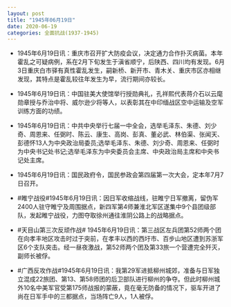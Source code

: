```yaml
---
layout: post
title: "1945年06月19日"
date: 2020-06-19
categories: 全面抗战(1937-1945)
---
```


<meta name="referrer" content="no-referrer" />

- 1945年6月19日讯：重庆市召开扩大防疫会议，决定通力合作扑灭病菌。本年霍乱之可疑病例，系在2月下旬发生于滇省顺宁，后陕西、四川均有发现。6月3日重庆白市驿有真性霍乱发生，嗣新桥、新开市、青木关、重庆市区亦相继发现，其特点是霍乱较往年发生为早，流行期间亦较长。 

- 1945年6月19日讯：中国驻美大使馆举行授勋典礼，孔祥熙代表蒋介石以云麾勋章授与乔治中将、威尔逊少将等人，以表彰其在中印缅战区空中运输及空军训练方面的功绩。 

- 1945年6月19日讯：中共中央举行七届一中全会，选举毛泽东、朱德、刘少奇、周恩来、任弼时、陈云、康生、高岗、彭真、董必武、林伯渠、张闻天、彭德怀13人为中央政治局委员;选举毛泽东、朱德、刘少奇、周恩来、任弼时为中央书记处书记;选举毛泽东为中央委员会主席、中央政治局主席和中央书记处主席。 

- 1945年6月19日讯：国民政府令，国民参政会第四届第一次大会，定本年7月7日召开。 

- #睢宁战役#1945年6月19日讯：因日军收缩战线，驻睢宁日军撤离，留伪军2400人驻守睢宁及周围据点，新四军第4师兼淮北军区遂集中9个县团级部队，发起睢宁战役，力图夺取徐州通往淮阴公路上的战略据点。 

- #天目山第三次反顽作战# 1945年6月19日讯：第三战区左兵团第52师两个团在向孝丰地区攻击时过于突前，在孝丰以西的西圩市、百步山地区遭到苏浙军区6个支队突击。经一昼夜激战，第52师两个团及第33旅一个营遭完全歼灭，副师长被俘。 

- #广西反攻作战#1945年6月19日讯：我第29军进抵柳州城郊，准备与日军独立混成22旅团、第13、第58师团的后卫部队进行柳州的争夺。但此时柳州城外10名中美军官受第175师战报的蒙蔽，竟在毫无防备的情况下，驱车开进了尚在日军手中的三都据点，当场阵亡9人，1人被俘。 

